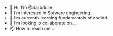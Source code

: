 - 👋 Hi, I’m @Saabdulle
- 👀 I’m interested in Sofware engineering.
- 🌱 I’m currently learning fundamentals of codind.
- 💞️ I’m looking to collaborate on ...
- 📫 How to reach me ...

<!---
Saabdulle/Saabdulle is a ✨ special ✨ repository because its `README.md` (this file) appears on your GitHub profile.
You can click the Preview link to take a look at your changes.
--->
